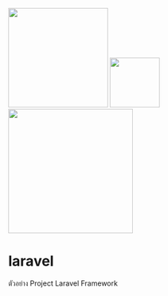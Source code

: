 <img src="https://www.php.net/images/logos/new-php-logo.svg" width="200">   <img src="https://laravel.com/img/logomark.min.svg" width="100"> <img src="https://laravel.com/img/logotype.min.svg" width="250">  
# laravel
ตัวอย่าง Project Laravel Framework
